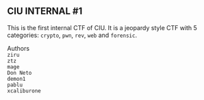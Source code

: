 ## CIU INTERNAL #1<br/>
This is the first internal CTF of CIU. It is a jeopardy style CTF with 5 categories: `crypto`, `pwn`, `rev`, `web` and `forensic`.<br/>

Authors<br/>
`ziru`<br/>
`ztz`<br/>
`mage`<br/>
`Don Neto`<br/>
`demon1`<br/>
`pablu`<br/>
`xcaliburone`<br/>
